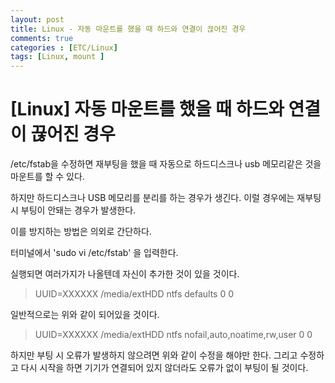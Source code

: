 ```yaml
---
layout: post
title: Linux - 자동 마운트를 했을 때 하드와 연결이 끊어진 경우
comments: true
categories : [ETC/Linux]
tags: [Linux, mount ]
---
```


# [Linux] 자동 마운트를 했을 때 하드와 연결이 끊어진 경우


/etc/fstab을 수정하면 재부팅을 했을 때 자동으로 하드디스크나 usb 메모리같은 것을 마운트를 할 수 있다.



하지만 하드디스크나 USB 메모리를 분리를 하는 경우가 생긴다. 이럴 경우에는 재부팅시 부팅이 안돼는 경우가 발생한다.



이를 방지하는 방법은 의외로 간단하다. 



터미널에서 'sudo vi /etc/fstab' 을 입력한다.



실행되면 여러가지가 나올텐데 자신이 추가한 것이 있을 것이다.



> UUID=XXXXXX /media/extHDD ntfs defaults  0    0


일반적으로는 위와 같이 되어있을 것이다. 

> UUID=XXXXXX /media/extHDD ntfs  nofail,auto,noatime,rw,user  0    0

하지만 부팅 시 오류가 발생하지 않으려면 위와 같이 수정을 해야만 한다.
그리고 수정하고 다시 시작을 하면 기기가 연결되어 있지 않더라도 오류가 없이 부팅이 될 것이다. 


